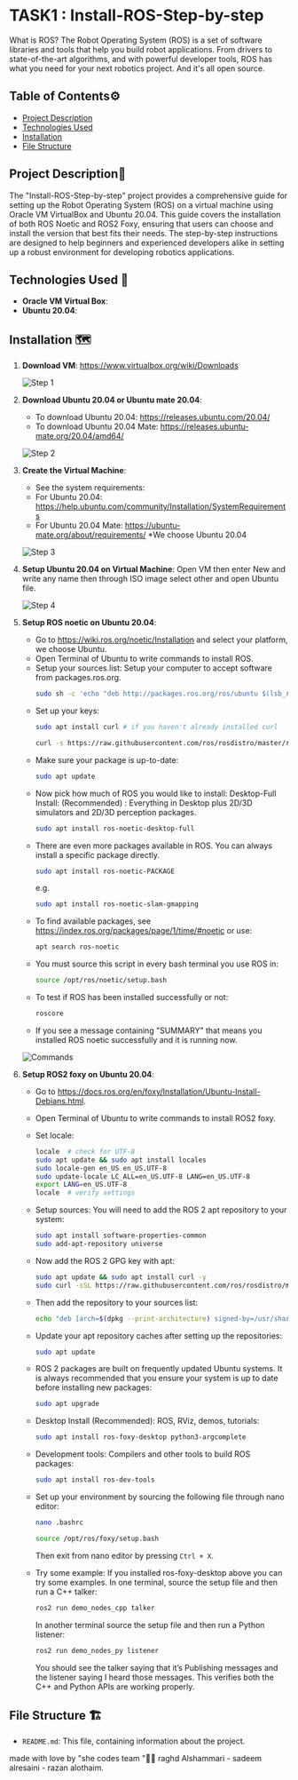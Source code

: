# TASK1 : Install-ROS-Step-by-step

What is ROS?
 The Robot Operating System (ROS) is a set of software libraries and tools that help you build robot applications. From drivers to state-of-the-art algorithms, and with powerful developer tools, ROS has what you need for your next robotics project. And it's all open source.

## Table of Contents⚙️
- [Project Description](#project-description)
- [Technologies Used](#technologies-used)
- [Installation](#installation)
- [File Structure](#file-structure)

## Project Description📝
The "Install-ROS-Step-by-step" project provides a comprehensive guide for setting up the Robot Operating System (ROS) on a virtual machine using Oracle VM VirtualBox and Ubuntu 20.04. This guide covers the installation of both ROS Noetic and ROS2 Foxy, ensuring that users can choose and install the version that best fits their needs. The step-by-step instructions are designed to help beginners and experienced developers alike in setting up a robust environment for developing robotics applications.

## Technologies Used 🔧

- **Oracle VM Virtual Box**:
- **Ubuntu 20.04**:

## Installation 🗺️

1. **Download VM**:
    https://www.virtualbox.org/wiki/Downloads

    ![Step 1](images/step1.jpg)

2. **Download Ubuntu 20.04 or Ubuntu mate 20.04**:
    - To download Ubuntu 20.04: https://releases.ubuntu.com/20.04/
    - To download Ubuntu 20.04 Mate: https://releases.ubuntu-mate.org/20.04/amd64/

    ![Step 2](images/step2.jpg)

3. **Create the Virtual Machine**:
    - See the system requirements:
    - For Ubuntu 20.04: https://help.ubuntu.com/community/Installation/SystemRequirements
    - For Ubuntu 20.04 Mate: https://ubuntu-mate.org/about/requirements/
     *We choose Ubuntu 20.04

    ![Step 3](images/step3.jpg)

4. **Setup Ubuntu 20.04 on Virtual Machine**:
    Open VM then enter New and write any name then through ISO image select other and open Ubuntu file.

    ![Step 4](images/step4.jpg)

5. **Setup ROS noetic on Ubuntu 20.04**:
    - Go to https://wiki.ros.org/noetic/Installation and select your platform, we choose Ubuntu.
    - Open Terminal of Ubuntu to write commands to install ROS.
    - Setup your sources.list: Setup your computer to accept software from packages.ros.org.
        ```sh
        sudo sh -c 'echo "deb http://packages.ros.org/ros/ubuntu $(lsb_release -sc) main" > /etc/apt/sources.list.d/ros-latest.list'
        ```
    - Set up your keys:
        ```sh
        sudo apt install curl # if you haven't already installed curl
        ```
        ```sh
        curl -s https://raw.githubusercontent.com/ros/rosdistro/master/ros.asc | sudo apt-key add -
        ```
    - Make sure your package is up-to-date:
        ```sh
        sudo apt update
        ```
    - Now pick how much of ROS you would like to install: Desktop-Full Install: (Recommended) : Everything in Desktop plus 2D/3D simulators and 2D/3D perception packages.
        ```sh
        sudo apt install ros-noetic-desktop-full
        ```
    - There are even more packages available in ROS. You can always install a specific package directly.
        ```sh
        sudo apt install ros-noetic-PACKAGE
        ```
        e.g.
        ```sh
        sudo apt install ros-noetic-slam-gmapping
        ```
    - To find available packages, see https://index.ros.org/packages/page/1/time/#noetic or use:
        ```sh
        apt search ros-noetic
        ```
    - You must source this script in every bash terminal you use ROS in:
        ```sh
        source /opt/ros/noetic/setup.bash
        ```
    - To test if ROS has been installed successfully or not:
        ```sh
        roscore
        ```
    - If you see a message containing "SUMMARY" that means you installed ROS noetic successfully and it is running now.

    ![Commands](images/commands.jpg)

6. **Setup ROS2 foxy on Ubuntu 20.04**:
    - Go to https://docs.ros.org/en/foxy/Installation/Ubuntu-Install-Debians.html.
    - Open Terminal of Ubuntu to write commands to install ROS2 foxy.
    - Set locale:
        ```sh
        locale  # check for UTF-8
        sudo apt update && sudo apt install locales
        sudo locale-gen en_US en_US.UTF-8
        sudo update-locale LC_ALL=en_US.UTF-8 LANG=en_US.UTF-8
        export LANG=en_US.UTF-8
        locale  # verify settings
        ```
    - Setup sources: You will need to add the ROS 2 apt repository to your system:
        ```sh
        sudo apt install software-properties-common
        sudo add-apt-repository universe
        ```
    - Now add the ROS 2 GPG key with apt:
        ```sh
        sudo apt update && sudo apt install curl -y
        sudo curl -sSL https://raw.githubusercontent.com/ros/rosdistro/master/ros.key -o /usr/share/keyrings/ros-archive-keyring.gpg
        ```
    - Then add the repository to your sources list:
        ```sh
        echo "deb [arch=$(dpkg --print-architecture) signed-by=/usr/share/keyrings/ros-archive-keyring.gpg] http://packages.ros.org/ros2/ubuntu $(. /etc/os-release && echo $UBUNTU_CODENAME) main" | sudo tee /etc/apt/sources.list.d/ros2.list > /dev/null
        ```
    - Update your apt repository caches after setting up the repositories:
        ```sh
        sudo apt update
        ```
    - ROS 2 packages are built on frequently updated Ubuntu systems. It is always recommended that you ensure your system is up to date before installing new packages:
        ```sh
        sudo apt upgrade
        ```
    - Desktop Install (Recommended): ROS, RViz, demos, tutorials:
        ```sh
        sudo apt install ros-foxy-desktop python3-argcomplete
        ```
    - Development tools: Compilers and other tools to build ROS packages:
        ```sh
        sudo apt install ros-dev-tools
        ```
    - Set up your environment by sourcing the following file through nano editor:
        ```sh
        nano .bashrc
        ```

        ```sh
        source /opt/ros/foxy/setup.bash
        ```
        Then exit from nano editor by pressing `Ctrl + X`.

    - Try some example: If you installed ros-foxy-desktop above you can try some examples.
      In one terminal, source the setup file and then run a C++ talker:
        ```sh
        ros2 run demo_nodes_cpp talker
        ```
      In another terminal source the setup file and then run a Python listener:
        ```sh
        ros2 run demo_nodes_py listener
        ```
      You should see the talker saying that it’s Publishing messages and the listener saying I heard those messages. This verifies both the C++ and Python APIs are working properly.

## File Structure 🏗️

- `README.md`: This file, containing information about the project.

made with love by "she codes team "🤍😄
raghd Alshammari - sadeem alresaini - razan alothaim.
